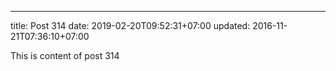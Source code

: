 ---
title: Post 314
date: 2019-02-20T09:52:31+07:00
updated: 2016-11-21T07:36:10+07:00

This is content of post 314